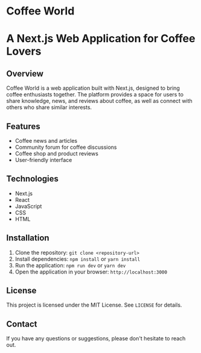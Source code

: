 # Coffee World

# A Next.js Web Application for Coffee Lovers

## Overview

Coffee World is a web application built with Next.js, designed to bring coffee enthusiasts together. The platform provides a space for users to share knowledge, news, and reviews about coffee, as well as connect with others who share similar interests.

## Features

- Coffee news and articles
- Community forum for coffee discussions
- Coffee shop and product reviews
- User-friendly interface

## Technologies

- Next.js
- React
- JavaScript
- CSS
- HTML

## Installation

1. Clone the repository: `git clone <repository-url>`
2. Install dependencies: `npm install` or `yarn install`
3. Run the application: `npm run dev` or `yarn dev`
4. Open the application in your browser: `http://localhost:3000`

## License

This project is licensed under the MIT License. See `LICENSE` for details.

## Contact

If you have any questions or suggestions, please don't hesitate to reach out.
